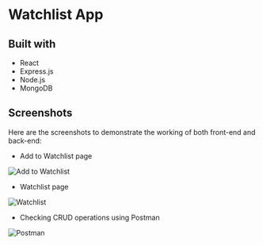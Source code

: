 # Watchlist App

## Built with
- React
- Express.js
- Node.js
- MongoDB

## Screenshots
Here are the screenshots to demonstrate the working of both front-end and back-end:

- Add to Watchlist page

![Add to Watchlist](https://github.com/avneets2003/watchlist-project/assets/131329767/dad4eedb-6e47-4d1a-98ac-89f214439f8d)

- Watchlist page

![Watchlist](https://github.com/avneets2003/watchlist-project/assets/131329767/c28b1ea6-369b-436b-a633-5a5464127a46)


- Checking CRUD operations using Postman

![Postman](https://github.com/avneets2003/watchlist-project/assets/131329767/2f750a26-5fef-435e-b551-0aeeb2bc6208)

